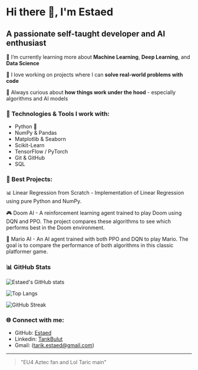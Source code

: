 # Hi there 👋, I'm Estaed

## A passionate self-taught developer and AI enthusiast

🌱 I’m currently learning more about **Machine Learning**, **Deep Learning**, and **Data Science**

💼 I love working on projects where I can **solve real-world problems with code**

🧠 Always curious about **how things work under the hood** - especially algorithms and AI models

### 🔧 Technologies & Tools I work with:
- Python 🐍
- NumPy & Pandas
- Matplotlib & Seaborn
- Scikit-Learn
- TensorFlow / PyTorch
- Git & GitHub
- SQL

### 🚀 Best Projects:

📊 Linear Regression from Scratch - Implementation of Linear Regression using pure Python and NumPy.

🎮 Doom AI - A reinforcement learning agent trained to play Doom using DQN and PPO. The project compares these algorithms to see which performs best in the Doom environment.

🍄 Mario AI - An AI agent trained with both PPO and DQN to play Mario. The goal is to compare the performance of both algorithms in this classic platformer game.

### 📊 GitHub Stats

![Estaed's GitHub stats](https://github-readme-stats.vercel.app/api?username=Estaed&show_icons=true&theme=tokyonight)

![Top Langs](https://github-readme-stats.vercel.app/api/top-langs/?username=Estaed&layout=compact&theme=tokyonight)

![GitHub Streak](https://github-readme-streak-stats.herokuapp.com?user=Estaed&theme=tokyonight&hide_border=false)

### 🌐 Connect with me:
- GitHub: [Estaed](https://github.com/Estaed)
- Linkedin: [TarıkBulut](https://www.linkedin.com/in/tarıkbulut/)
- Gmail: (tarik.estaed@gmail.com)

---

> "EU4 Aztec fan and Lol Taric main" 

